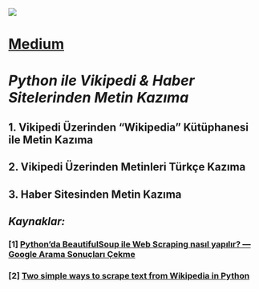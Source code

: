 <p align="left"> <img src="https://github.com/kubrakurt/python_text_scraping/blob/main/Python%20ile%20Vikipedi%20%26%20Haber%20Sitelerinden%20Metin%20Kaz%C4%B1ma.png" /> </p>

# [Medium](https://kubrakurt.medium.com/python-ile-vikipedi-haber-sitelerinden-metin-kaz%C4%B1ma-7a64f2e0e3a2)
# *Python ile Vikipedi & Haber Sitelerinden Metin Kazıma*
## 1. Vikipedi Üzerinden “Wikipedia” Kütüphanesi ile Metin Kazıma
## 2. Vikipedi Üzerinden Metinleri Türkçe Kazıma
## 3. Haber Sitesinden Metin Kazıma

## *Kaynaklar:*
### [1] [Python’da BeautifulSoup ile Web Scraping nasıl yapılır? — Google Arama Sonuçları Çekme](https://www.mertmekatronik.com/pythonda-beautifulsoup-ile-web-scraping)
### [2] [Two simple ways to scrape text from Wikipedia in Python](https://levelup.gitconnected.com/two-simple-ways-to-scrape-text-from-wikipedia-in-python-9ce07426579b)
